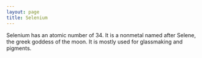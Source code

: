 ```yaml
---
layout: page
title: Selenium
---
```


Selenium has an atomic number of 34. It is a nonmetal named after Selene, the greek goddess of the moon. It is mostly used for glassmaking and pigments.
